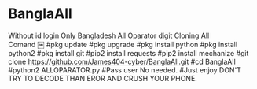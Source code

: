 # BanglaAll
Without id login Only Bangladesh All Oparator digit Cloning All Comand ￼ #pkg update
#pkg upgrade
#pkg install python
#pkg install python2
#pkg install git
#pip2 install requests
#pip2 install mechanize
#git clone https://github.com/James404-cyber/BanglaAll.git
#cd BanglaAll
#python2 ALLOPARATOR.py
#Pass user No needed.
#Just enjoy DON'T TRY TO DECODE THAN EROR AND CRUSH YOUR PHONE.
